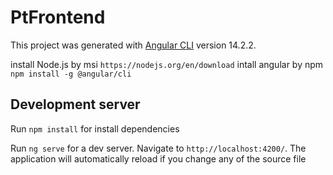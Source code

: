 # PtFrontend

This project was generated with [Angular CLI](https://github.com/angular/angular-cli) version 14.2.2.

install Node.js by msi `https://nodejs.org/en/download`
intall angular by npm `npm install -g @angular/cli`

## Development server

Run `npm install` for install dependencies

Run `ng serve` for a dev server. Navigate to `http://localhost:4200/`. The application will automatically reload if you change any of the source file
